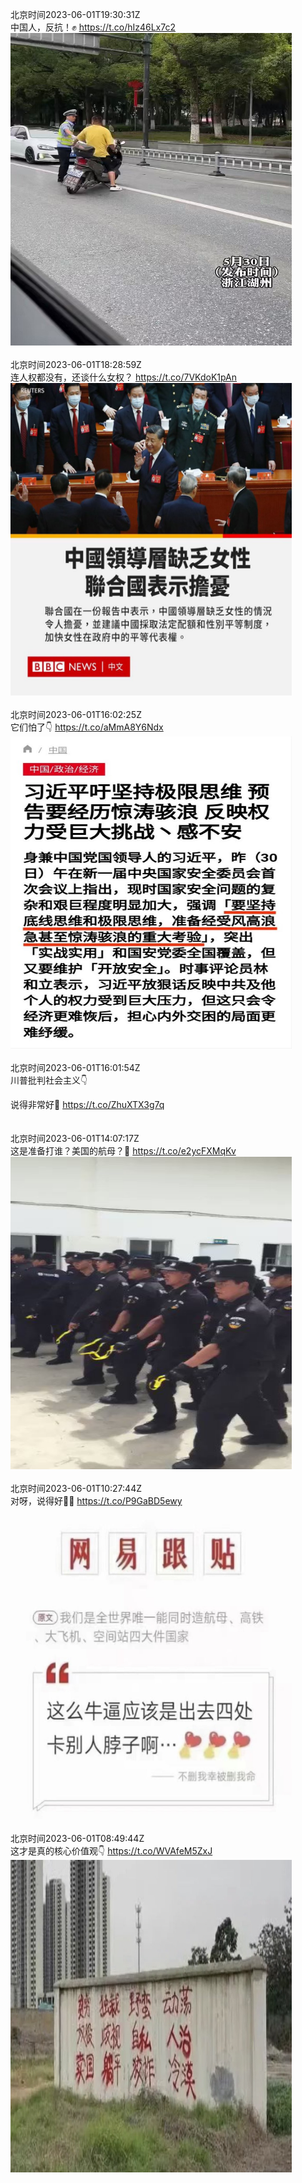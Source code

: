 北京时间2023-06-01T19:30:31Z<br>中国人，反抗！✊ https://t.co/hIz46Lx7c2<br><img src='/temp/video/2023/t-Month-6/y-Day-01/FHtxWIgJMI3yoLO/1664232957295624192_0.jpg' width='450' height='500'><br><br>北京时间2023-06-01T18:28:59Z<br>连人权都没有，还谈什么女权？ https://t.co/7VKdoK1pAn<br><img src='/temp/image/2023/t-Month-6/1664217472579543044_0.jpg' width='450' height='500'><br><br>北京时间2023-06-01T16:02:25Z<br>它们怕了👇 https://t.co/aMmA8Y6Ndx<br><img src='/temp/image/2023/t-Month-6/1664180587555606530_0.jpg' width='450' height='500'><br><br>北京时间2023-06-01T16:01:54Z<br>川普批判社会主义👇

说得非常好💯 https://t.co/ZhuXTX3g7q<br><br><br>北京时间2023-06-01T14:07:17Z<br>这是准备打谁？美国的航母？🤔️ https://t.co/e2ycFXMqKv<br><img src='/temp/video/2023/t-Month-6/y-Day-01/FHtxWIgJMI3yoLO/1664151614251483136_0.jpg' width='450' height='500'><br><br>北京时间2023-06-01T10:27:44Z<br>对呀，说得好🤣💯 https://t.co/P9GaBD5ewy<br><img src='/temp/image/2023/t-Month-6/1664096359866306561_0.jpg' width='450' height='500'><br><br>北京时间2023-06-01T08:49:44Z<br>这才是真的核心价值观👇 https://t.co/WVAfeM5ZxJ<br><img src='/temp/image/2023/t-Month-6/1664071698793250816_0.jpg' width='450' height='500'><br><br>